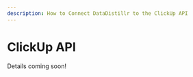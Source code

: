 ```yaml
---
description: How to Connect DataDistillr to the ClickUp API
---
```


# ClickUp API

Details coming soon!